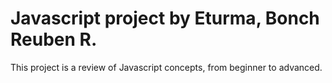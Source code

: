 # Javascript project by Eturma, Bonch Reuben R.
This project is a review of Javascript concepts, from beginner to advanced.